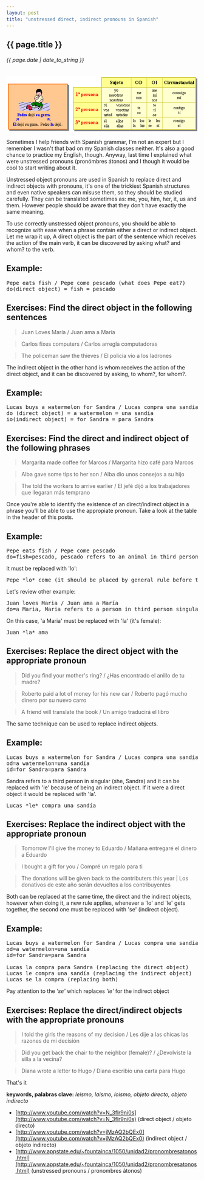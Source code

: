 ```yaml
---
layout: post
title: "unstressed direct, indirect pronouns in Spanish"
---
```


## {{ page.title }}

###### {{ page.date | date_to_string }}

**[![](/assets/img/92.png)](/assets/img/92.png)**

Sometimes I help friends with Spanish grammar, I'm not an expert but I remember I wasn't that bad on my Spanish classes neither. It's also a good chance to practice my English, though. Anyway, last time I explained what were unstressed pronouns (pronómbres átonos) and I though it would be cool to start writing about it.

Unstressed object pronouns are used in Spanish to replace direct and indirect objects with pronouns, it's one of the trickiest Spanish structures and even native speakers can misuse them, so they should be studied carefully. They can be translated sometimes as: me, you, him, her, it, us and them. However people should be aware that they don't have exactly the same meaning.

To use correctly unstressed object pronouns, you should be able to recognize with ease when a phrase contain either a direct or indirect object. Let me wrap it up, A direct object is the part of the sentence which receives the action of the main verb, it can be discovered by asking what? and whom? to the verb.

## Example:

<pre>
Pepe eats fish / Pepe come pescado (what does Pepe eat?)
do(direct object) = fish = pescado
</pre>

## Exercises: Find the direct object in the following sentences

> Juan Loves María / Juan ama a María

> Carlos fixes computers / Carlos arregla computadoras

> The policeman saw the thieves / El policia vio a los ladrones

The indirect object in the other hand is whom receives the action of the direct object, and it can be discovered by asking, to whom?, for whom?.

## Example:

<pre>
Lucas buys a watermelon for Sandra / Lucas compra una sandía para Sandra
do (direct object) = a watermelon = una sandía
io(indirect object) = for Sandra = para Sandra
</pre>

## Exercises: Find the direct and indirect object of the following phrases

> Margarita made coffee for Marcos / Margarita hizo café para Marcos

> Alba gave some tips to her son / Alba dio unos consejos a su hijo

> The told the workers to arrive earlier / El jefé dijó a los trabajadores que llegaran más temprano

Once you're able to identify the existence of an direct/indirect object in a phrase you'll be able to use the appropiate pronoun. Take a look at the table in the header of this posts.

## Example:

<pre>
Pepe eats fish / Pepe come pescado
do=fish=pescado, pescado refers to an animal in third person singular (he, the fish)
</pre>

It must be replaced with 'lo':

<pre>
Pepe *lo* come (it should be placed by general rule before the main verb)
</pre>

Let's review other example:

<pre>
Juan loves Maria / Juan ama a María
do=a Maria, Maria refers to a person in third person singular (she, Maria)
</pre>

On this case, 'a Maria' must be replaced with 'la' (it's female):

<pre>
Juan *la* ama
</pre>

## Exercises: Replace the direct object with the appropriate pronoun

> Did you find your mother's ring? / ¿Has encontrado el anillo de tu madre?

> Roberto paid a lot of money for his new car / Roberto pagó mucho dinero por su nuevo carro

> A friend will translate the book / Un amigo traducirá el libro

The same technique can be used to replace indirect objects.

## Example:

<pre>
Lucas buys a watermelon for Sandra / Lucas compra una sandía para Sandra
od=a watermelon=una sandía
id=for Sandra=para Sandra
</pre>

Sandra refers to a third person in singular (she, Sandra) and it can be replaced with 'le' because of being an indirect object. If it were a direct object it would be replaced with 'la'.

<pre>
Lucas *le* compra una sandía
</pre>

## Exercises: Replace the indirect object with the appropriate pronoun

> Tomorrow I'll give the money to Eduardo / Mañana entregaré el dinero a Eduardo

> I bought a gift for you / Compré un regalo para ti

> The donations will be given back to the contributers this year | Los donativos de este año serán devueltos a los contribuyentes

Both can be replaced at the same time, the direct and the indirect objects, however when doing it, a new rule applies, whenever a 'lo' and 'le' gets together, the second one must be replaced with 'se' (indirect object).

## Example:

<pre>
Lucas buys a watermelon for Sandra / Lucas compra una sandía para Sandra
od=a watermelon=una sandía
id=for Sandra=para Sandra

Lucas la compra para Sandra (replacing the direct object)
Lucas le compra una sandía (replacing the indirect object)
Lucas se la compra (replacing both) 
</pre>

Pay attention to the *'se'* which replaces *'le'* for the indirect object

## Exercises: Replace the direct/indirect objects with the appropriate pronouns

> I told the girls the reasons of my decision / Les dije a las chicas las razones de mi decisión

> Did you get back the chair to the neighbor (female)?  / ¿Devolviste la silla a la vecina?

> Diana wrote a letter to Hugo / Diana escribio una carta para Hugo

That's it

**keywords, palabras clave:** *leismo, laismo, loismo, objeto directo, objeto indirecto*

- [http://www.youtube.com/watch?v=N_3flr9ni0s](http://www.youtube.com/watch?v=N_3flr9ni0s) (direct object / objeto directo)
- [http://www.youtube.com/watch?v=jMzAQ2bQEx0](http://www.youtube.com/watch?v=jMzAQ2bQEx0) (indirect object / objeto indirecto)
- [http://www.appstate.edu/~fountainca/1050/unidad2/pronombresatonos.html](http://www.appstate.edu/~fountainca/1050/unidad2/pronombresatonos.html) (unstressed pronouns / pronombres átonos)
